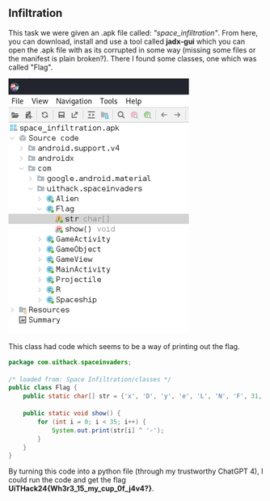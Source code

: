 ## Infiltration
This task we were given an .apk file called: *"space_infiltration"*. From here, you can download, install and use a tool called **jadx-gui** which you can open the .apk file with as its corrupted in some way (missing some files or the manifest is plain broken?). There I found some classes, one which was called "Flag".

![alt text](Pictures/image.png)

This class had code which seems to be a way of printing out the flag.

```java
package com.uithack.spaceinvaders;

/* loaded from: Space Infiltration/classes */
public class Flag {
    public static char[] str = {'x', 'D', 'y', 'e', 'L', 'N', 'F', 31, 25, 'V', 'z', 'E', 30, '_', 30, 'r', 28, 24, 'r', '@', 'T', 'r', 'N', 'X', ']', 'r', 29, 'K', 'r', 'G', 25, '[', 25, 18, 'P'};

    public static void show() {
        for (int i = 0; i < 35; i++) {
            System.out.print(str[i] ^ '-');
        }
    }
}
```

By turning this code into a python file (through my trustworthy ChatGPT 4), I could run the code and get the flag **UiTHack24{Wh3r3_15_my_cup_0f_j4v4?}**.


